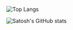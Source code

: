 <!-- ![Satosh GitHub stats](https://github-readme-stats-nrc99t7z8-satosh-j.vercel.app/api?username=satosh-j&show_icons=true&include_all_commits=true&count_private=true&hide_border=true&theme=radical) -->

![Top Langs](https://github-readme-stats-nrc99t7z8-satosh-j.vercel.app/api/top-langs/?username=satosh-j&show_icons=true&include_all_commits=true&langs_count=10&count_private=true&hide_progress=true&hide_border=true&&theme=great-gatsby)

![Satosh's GitHub stats](https://github-readme-stats-nrc99t7z8-satosh-j.vercel.app/api?username=satosh-j&show_icons=true&include_all_commits=true&count_private=true&hide_border=true&&theme=great-gatsby)




